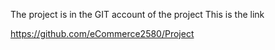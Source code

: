 The project is in the GIT account of the project
This is the link

https://github.com/eCommerce2580/Project
